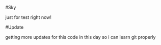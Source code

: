 #Sky

just for test right now!

#Update

getting more updates for this code in this day so i can learn git properly
